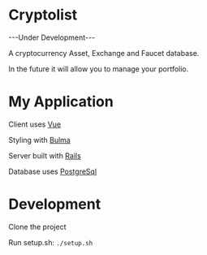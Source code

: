 # Cryptolist

---Under Development---

A cryptocurrency Asset, Exchange and Faucet database.

In the future it will allow you to manage your portfolio.

# My Application

Client uses [Vue](https://vuejs.org)

Styling with [Bulma](https://bulma.io)

Server built with [Rails](http://rubyonrails.org/)

Database uses [PostgreSql](https://postgresql.org)

# Development

Clone the project

Run setup.sh:
```./setup.sh```
